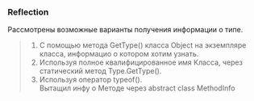 ### Reflection
Рассмотрены возможные варианты получения информации о типе.  
> 1. С помощью метода GetType() класса Object на экземпляре класса, информацио о котором хотим узнать.  
> 2. Используя полное квалифицированное имя Класса, через статический метод Type.GetType().    
> 3. Используя оператор typeof().  
Вытащил инфу о Методе через  abstract class MethodInfo
